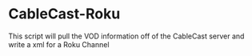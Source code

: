 CableCast-Roku
==============

This script will pull the VOD information off of the CableCast server and write a xml for a Roku Channel